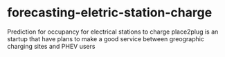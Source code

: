# forecasting-eletric-station-charge
 Prediction for occupancy for electrical stations to charge  place2plug is an startup that have plans to make a good service between greographic charging sites and PHEV users
